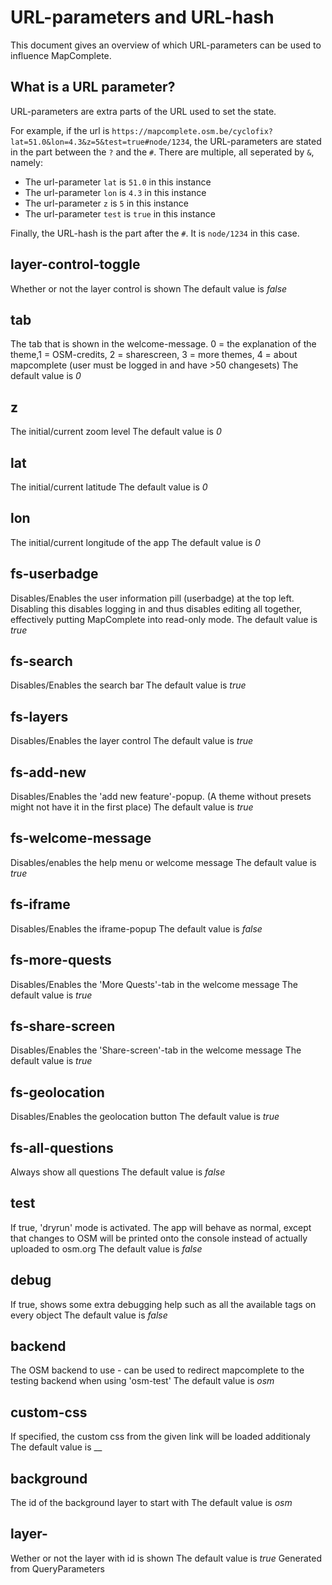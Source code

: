 # URL-parameters and URL-hash

This document gives an overview of which URL-parameters can be used to influence MapComplete.

## What is a URL parameter?

URL-parameters are extra parts of the URL used to set the state.

For example, if the url is `https://mapcomplete.osm.be/cyclofix?lat=51.0&lon=4.3&z=5&test=true#node/1234`,
the URL-parameters are stated in the part between the `?` and the `#`. There are multiple, all seperated by `&`, namely:

- The url-parameter `lat` is `51.0` in this instance
- The url-parameter `lon` is `4.3` in this instance
- The url-parameter `z` is `5` in this instance
- The url-parameter `test` is `true` in this instance

Finally, the URL-hash is the part after the `#`. It is `node/1234` in this case.

## layer-control-toggle

Whether or not the layer control is shown The default value is _false_

## tab

The tab that is shown in the welcome-message. 0 = the explanation of the theme,1 = OSM-credits, 2 = sharescreen, 3 = more themes, 4 = about mapcomplete (user must be logged in and have >50 changesets) The default value is _0_

## z

The initial/current zoom level The default value is _0_

## lat

The initial/current latitude The default value is _0_

## lon

The initial/current longitude of the app The default value is _0_

## fs-userbadge

Disables/Enables the user information pill (userbadge) at the top left. Disabling this disables logging in and thus disables editing all together, effectively putting MapComplete into read-only mode. The default value is _true_

## fs-search

Disables/Enables the search bar The default value is _true_

## fs-layers

Disables/Enables the layer control The default value is _true_

## fs-add-new

Disables/Enables the 'add new feature'-popup. (A theme without presets might not have it in the first place) The default value is _true_

## fs-welcome-message

Disables/enables the help menu or welcome message The default value is _true_

## fs-iframe

Disables/Enables the iframe-popup The default value is _false_

## fs-more-quests

Disables/Enables the 'More Quests'-tab in the welcome message The default value is _true_

## fs-share-screen

Disables/Enables the 'Share-screen'-tab in the welcome message The default value is _true_

## fs-geolocation

Disables/Enables the geolocation button The default value is _true_

## fs-all-questions

Always show all questions The default value is _false_

## test

If true, 'dryrun' mode is activated. The app will behave as normal, except that changes to OSM will be printed onto the console instead of actually uploaded to osm.org The default value is _false_

## debug

If true, shows some extra debugging help such as all the available tags on every object The default value is _false_

## backend

The OSM backend to use - can be used to redirect mapcomplete to the testing backend when using 'osm-test' The default value is _osm_

## custom-css

If specified, the custom css from the given link will be loaded additionaly The default value is \_\_

## background

The id of the background layer to start with The default value is _osm_

## layer-<layer-id>

Wether or not the layer with id <layer-id> is shown The default value is _true_ Generated from QueryParameters

